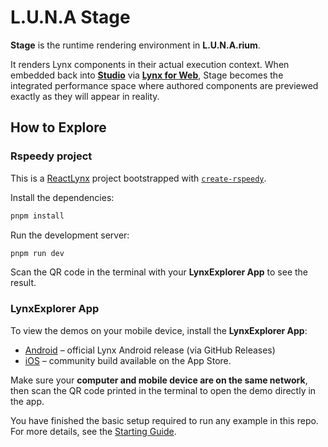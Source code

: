 # L.U.N.A Stage

**Stage** is the runtime rendering environment in **L.U.N.A.rium**.

It renders Lynx components in their actual execution context.
When embedded back into [**Studio**](../studio/README.md) via [**Lynx for Web**](https://lynxjs.org/guide/start/integrate-with-existing-apps.html#platform=web), Stage becomes the integrated performance space where authored components are previewed exactly as they will appear in reality.

## How to Explore

### Rspeedy project

This is a [ReactLynx](https://lynxjs.org/react/) project bootstrapped with [`create-rspeedy`](https://lynxjs.org/rspeedy/).

Install the dependencies:

```bash
pnpm install
```

Run the development server:

```bash
pnpm run dev
```

Scan the QR code in the terminal with your **LynxExplorer App** to see the result.

### LynxExplorer App

To view the demos on your mobile device, install the **LynxExplorer App**:

- [Android](https://github.com/lynx-family/lynx/releases/latest) – official Lynx Android release (via GitHub Releases)
- [iOS](https://apps.apple.com/ca/app/lynx-go-dev-explorer/id6743227790) – community build available on the App Store.

Make sure your **computer and mobile device are on the same network**, then scan the QR code printed in the terminal to open the demo directly in the app.

You have finished the basic setup required to run any example in this repo. For more details, see the [Starting Guide](https://lynxjs.org/guide/start/quick-start.html).
